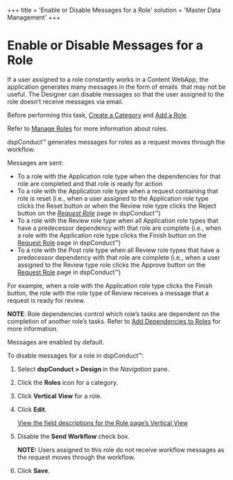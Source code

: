 +++
title = 'Enable or Disable Messages for a Role'
solution = 'Master Data Management'
+++

# Enable or Disable Messages for a Role

If a user assigned to a role constantly works in a Content WebApp, the
application generates many messages in the form of emails  that may not
be useful. The Designer can disable messages so that the user assigned
to the role doesn’t receive messages via email.

Before performing this task, [Create a Category](Create_a_Category.htm)
and [Add a Role](Add_a_Role.htm).

Refer to [Manage Roles](Manage_Roles.htm) for more information about
roles.

dspConduct™ generates messages for roles as a request moves through the
workflow.

Messages are sent:

  - To a role with the Application role type when the dependencies for
    that role are completed and that role is ready for action
  - To a role with the Application role type when a request containing
    that role is reset (i.e., when a user assigned to the Application
    role type clicks the Reset button or when the Review role type
    clicks the Reject button on the
    <span style="font-style: italic;">[Request
    Role](../Page_Desc/Request_Role_H.htm)</span> page in dspConduct™)
  - To a role with the Review role type when all Application role types
    that have a predecessor dependency with that role are complete
    (i.e., when a role with the Application role type clicks the Finish
    button on the [Request Role](../Page_Desc/Request_Role_H.htm) page
    in dspConduct™)
  - To a role with the Post role type when all Review role types that
    have a predecessor dependency with that role are complete (i.e.,
    when a user assigned to the Review type role clicks the Approve
    button on the [Request Role](../Page_Desc/Request_Role_H.htm) page
    in dspConduct™)

For example, when a role with the Application role type clicks the
Finish button, the role with the role type of Review receives a message
that a request is ready for review.

<span style="font-weight: bold;">NOTE</span>: Role dependencies control
which role’s tasks are dependent on the completion of another role’s
tasks. Refer to [Add Dependencies to
Roles](Role_Dependencies.htm#Add_Dependencies_to_Roles) for more
information.

Messages are enabled by default.

To disable messages for a role in dspConduct™:

1.  Select <span style="font-weight: bold;">dspConduct \> Design
    </span>in the <span style="font-style: italic;">Navigation</span>
    pane.

2.  Click the <span style="font-weight: bold;">Roles</span> icon for a
    category.

3.  Click <span style="font-weight: bold;">Vertical View</span> for a
    role.

4.  Click <span style="font-weight: bold;">Edit</span>.
    
    [View the field descriptions for the Role page’s Vertical
    View](../Page_Desc/Role_H_dspConduct.htm#Role_V)

5.  Disable the <span style="font-weight: bold;">Send Workflow</span>
    check box.
    
    **NOTE:** Users assigned to this role do not receive workflow
    messages as the request moves through the workflow.

6.  Click <span style="font-weight: bold;">Save</span>.
